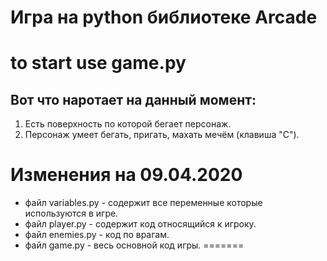 # Игра на python библиотеке Arcade
# to start use game.py
## Вот что наротает на данный момент:
1. Есть поверхность по которой бегает персонаж.
2. Персонаж умеет бегать, пригать, махать мечём (клавиша "С").


# Изменения на 09.04.2020
- файл variables.py - содержит все переменные которые используются в игре.
- файл player.py - содержит код относящийся к игроку.
- файл enemies.py - код по врагам.
- файл game.py  - весь основной код игры.
=======
